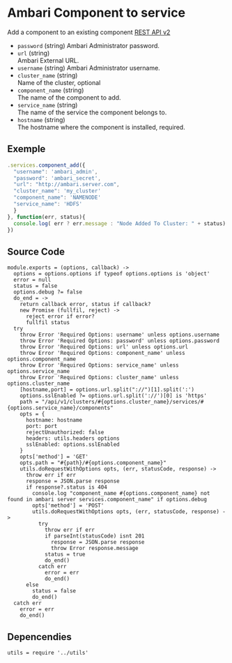 
# Ambari Component to service

Add a component to an existing component [REST API v2](https://github.com/apache/ambari/blob/trunk/ambari-server/docs/api/v1)

* `password` (string)
  Ambari Administrator password.
* `url` (string)   
  Ambari External URL.
* `username` (string)
  Ambari Administrator username.
* `cluster_name` (string)   
  Name of the cluster, optional
* `component_name` (string)   
  The name of the component to add.
* `service_name` (string)   
  The name of the service the component belongs to.
* `hostname` (string)   
  The hostname where the component is installed, required.

## Exemple

```js
.services.component_add({
  "username": 'ambari_admin',
  "password": 'ambari_secret',
  "url": "http://ambari.server.com",
  "cluster_name": 'my_cluster'
  "component_name": 'NAMENODE'
  "service_name": 'HDFS'
  }
}, function(err, status){
  console.log( err ? err.message : "Node Added To Cluster: " + status)
})
```

## Source Code

    module.exports = (options, callback) ->
      options = options.options if typeof options.options is 'object'
      error = null
      status = false
      options.debug ?= false
      do_end = ->
        return callback error, status if callback?
        new Promise (fullfil, reject) ->
          reject error if error?
          fullfil status
      try
        throw Error 'Required Options: username' unless options.username
        throw Error 'Required Options: password' unless options.password
        throw Error 'Required Options: url' unless options.url
        throw Error 'Required Options: component_name' unless options.component_name
        throw Error 'Required Options: service_name' unless options.service_name
        throw Error 'Required Options: cluster_name' unless options.cluster_name
        [hostname,port] = options.url.split("://")[1].split(':')
        options.sslEnabled ?= options.url.split('://')[0] is 'https'
        path = "/api/v1/clusters/#{options.cluster_name}/services/#{options.service_name}/components"
        opts = {
          hostname: hostname
          port: port
          rejectUnauthorized: false
          headers: utils.headers options
          sslEnabled: options.sslEnabled
        }
        opts['method'] = 'GET'
        opts.path = "#{path}/#{options.component_name}"
        utils.doRequestWithOptions opts, (err, statusCode, response) ->
          throw err if err
          response = JSON.parse response
          if response?.status is 404
            console.log "component_name #{options.component_name} not found in ambari server services.component_name" if options.debug
            opts['method'] = 'POST'
            utils.doRequestWithOptions opts, (err, statusCode, response) ->
              try
                throw err if err
                if parseInt(statusCode) isnt 201
                  response = JSON.parse response
                  throw Error response.message 
                status = true
                do_end()
              catch err
                error = err
                do_end()
          else
            status = false
            do_end()
      catch err
        error = err
        do_end()

## Depencendies

    utils = require '../utils'
